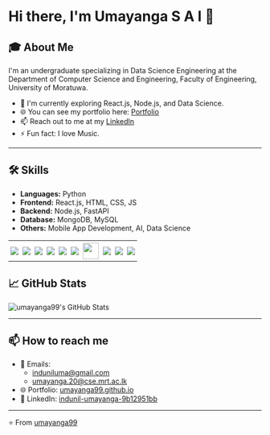# Hi there, I'm Umayanga S A I 👋

## 🎓 About Me

I'm an undergraduate specializing in Data Science Engineering at the Department of Computer Science and Engineering, Faculty of Engineering, University of Moratuwa.

- 🌱 I'm currently exploring React.js, Node.js, and Data Science.
- 🌐 You can see my portfolio here: [Portfolio](https://umayanga99.github.io/)
- 📫 Reach out to me at my [LinkedIn](https://www.linkedin.com/in/indunil-umayanga-9b12951bb)
- ⚡ Fun fact: I love Music.

---

## 🛠 Skills

- **Languages:** Python
- **Frontend:** React.js, HTML, CSS, JS
- **Backend:** Node.js, FastAPI
- **Database:** MongoDB, MySQL
- **Others:** Mobile App Development, AI, Data Science

<table style="border-collapse: collapse;">
<tr>
<td style="background-color:white; padding:4px;"><img src="https://img.icons8.com/color/32/python.png"/></td>
<td style="background-color:white; padding:4px;"><img src="https://img.icons8.com/plasticine/32/000000/react.png"/></td>
<td style="background-color:white; padding:4px;"><img src="https://img.icons8.com/color/32/html-5--v1.png"/></td>
<td style="background-color:white; padding:4px;"><img src="https://img.icons8.com/color/32/css3.png"/></td>
<td style="background-color:white; padding:4px;"><img src="https://img.icons8.com/color/32/javascript.png"/></td>
<td style="background-color:white; padding:4px;"><img src="https://img.icons8.com/color/32/nodejs.png"/></td>
<td style="background-color:white; padding:4px;"><img src="https://fastapi.tiangolo.com/img/logo-margin/logo-teal.png" width="32"/></td>
<td style="background-color:white; padding:4px;"><img src="https://img.icons8.com/color/32/mongodb.png"/></td>
<td style="background-color:white; padding:4px;"><img src="https://img.icons8.com/color/32/mysql-logo.png"/></td>
<td style="background-color:white; padding:4px;"><img src="https://img.icons8.com/ios-filled/32/artificial-intelligence.png"/></td>
</tr>
</table>




## 📈 GitHub Stats

<p>
    <img src="https://github-readme-stats.vercel.app/api?username=umayanga99&show_icons=true&locale=en" alt="umayanga99's GitHub Stats" />
</p>

---

## 📫 How to reach me

- 📧 Emails: 
  - [induniluma@gmail.com](mailto:induniluma@gmail.com)
  - [umayanga.20@cse.mrt.ac.lk](mailto:umayanga.20@cse.mrt.ac.lk)
- 🌐 Portfolio: [umayanga99.github.io](https://umayanga99.github.io/)
- 💼 LinkedIn: [indunil-umayanga-9b12951bb](https://www.linkedin.com/in/indunil-umayanga-9b12951bb)

---

⭐️ From [umayanga99](https://github.com/umayanga99)
